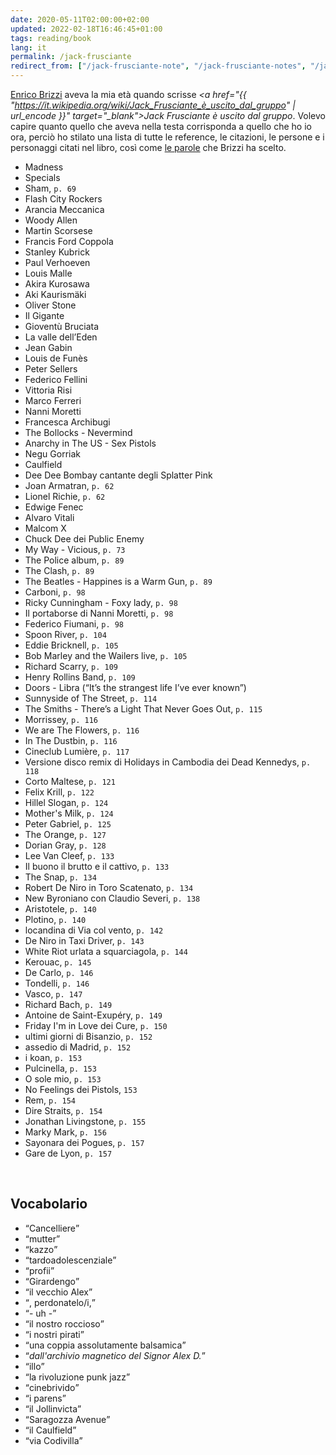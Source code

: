 ```yaml
---
date: 2020-05-11T02:00:00+02:00
updated: 2022-02-18T16:46:45+01:00
tags: reading/book
lang: it
permalink: /jack-frusciante
redirect_from: ["/jack-frusciante-note", "/jack-frusciante-notes", "/jack-frusciante-quotes", "/brizzi-frusciante"]
---
```

[Enrico Brizzi](https://it.wikipedia.org/wiki/Enrico_Brizzi "Enrico Brizzi su Wikipedia") aveva la mia età quando scrisse <cite><a href="{{ "https://it.wikipedia.org/wiki/Jack_Frusciante_è_uscito_dal_gruppo" | url_encode }}"  target="_blank">Jack Frusciante è uscito dal gruppo</a></cite>. Volevo capire quanto quello che aveva nella testa corrisponda a quello che ho io ora, perciò ho stilato una lista di tutte le reference, le citazioni, le persone e i personaggi citati nel libro, così come [le parole](#vocabolario "Vocabolario di Jack Frusciante è uscito dal gruppo") che Brizzi ha scelto.

- Madness
- Specials
- Sham, `p. 69`
- Flash City Rockers
- Arancia Meccanica
- Woody Allen
- Martin Scorsese
- Francis Ford Coppola
- Stanley Kubrick
- Paul Verhoeven
- Louis Malle
- Akira Kurosawa
- Aki Kaurismäki
- Oliver Stone
- Il Gigante
- Gioventù Bruciata
- La valle dell’Eden
- Jean Gabin
- Louis de Funès
- Peter Sellers
- Federico Fellini
- Vittoria Risi
- Marco Ferreri
- Nanni Moretti
- Francesca Archibugi
- The Bollocks - Nevermind
- Anarchy in The US - Sex Pistols
- Negu Gorriak
- Caulfield
- Dee Dee Bombay cantante degli Splatter Pink
- Joan Armatran, `p. 62`
- Lionel Richie, `p. 62`
- Edwige Fenec
- Alvaro Vitali
- Malcom X
- Chuck Dee dei Public Enemy
- My Way - Vicious, `p. 73`
- The Police album, `p. 89`
- The Clash, `p. 89`
- The Beatles - Happines is a Warm Gun, `p. 89`
- Carboni, `p. 98`
- Ricky Cunningham - Foxy lady, `p. 98`
- Il portaborse di Nanni Moretti, `p. 98`
- Federico Fiumani, `p. 98`
- Spoon River, `p. 104`
- Eddie Bricknell, `p. 105`
- Bob Marley and the Wailers live, `p. 105`
- Richard Scarry, `p. 109`
- Henry Rollins Band, `p. 109`
- Doors - Libra (“It’s the strangest life I’ve ever known”)
- Sunnyside of The Street, `p. 114`
- The Smiths - There’s a Light That Never Goes Out, `p. 115`
- Morrissey, `p. 116`
- We are The Flowers, `p. 116`
- In The Dustbin, `p. 116`
- Cineclub Lumière, `p. 117`
- Versione disco remix di Holidays in Cambodia dei Dead Kennedys, `p. 118`
- Corto Maltese, `p. 121`
- Felix Krill, `p. 122`
- Hillel Slogan, `p. 124`
- Mother's Milk, `p. 124`
- Peter Gabriel, `p. 125`
- The Orange, `p. 127`
- Dorian Gray, `p. 128`
- Lee Van Cleef, `p. 133`
- Il buono il brutto e il cattivo, `p. 133`
- The Snap, `p. 134`
- Robert De Niro in Toro Scatenato, `p. 134`
- New Byroniano con Claudio Severi, `p. 138`
- Aristotele, `p. 140`
- Plotino, `p. 140`
- locandina di Via col vento, `p. 142`
- De Niro in Taxi Driver, `p. 143`
- White Riot urlata a squarciagola, `p. 144`
- Kerouac, `p. 145`
- De Carlo, `p. 146`
- Tondelli, `p. 146`
- Vasco, `p. 147`
- Richard Bach, `p. 149`
- Antoine de Saint-Exupéry, `p. 149`
- Friday I'm in Love dei Cure, `p. 150`
- ultimi giorni di Bisanzio, `p. 152`
- assedio di Madrid, `p. 152`
- i koan, `p. 153`
- Pulcinella, `p. 153`
- O sole mio, `p. 153`
- No Feelings dei Pistols, `153`
- Rem, `p. 154`
- Dire Straits, `p. 154`
- Jonathan Livingstone, `p. 155`
- Marky Mark, `p. 156`
- Sayonara dei Pogues, `p. 157`
- Gare de Lyon, `p. 157`

<br>

## Vocabolario

- <q>Cancelliere</q>
- <q>mutter</q>
- <q>kazzo</q>
- <q>tardoadolescenziale</q>
- <q>profii</q>
- <q>Girardengo</q>
- <q>il vecchio Alex</q>
- <q>, perdonatelo/i,</q>
- <q>\- uh \-</q>
- <q>il nostro roccioso</q>
- <q>i nostri pirati</q>
- <q>una coppia assolutamente balsamica</q>
- <q><i>dall'archivio magnetico del Signor Alex D.</i></q>
- <q>illo</q>
- <q>la rivoluzione punk jazz</q>
- <q>cinebrivido</q>
- <q>i parens</q>
- <q>il Jollinvicta</q>
- <q>Saragozza Avenue</q>
- <q>il Caulfield</q>
- <q>via Codivilla</q>